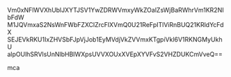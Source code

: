 Vm0xNFlWVXhUblJXYTJSV1YwZDRWVmxyWkZOalZsWjBaRWhrVm1KR2NIbFdW
M1JQVmxaS2NsWnFWbFZXClZrcFlXVmQ0U21ReFpITlViRnBUQ21KRldYcFdX
SEJEVkRKU1IxZHVSbFJpVjJob1EyMVdjVkZVVmxKTgpiVkl6V1RKNGMyUkhU
alpOUlhSRVlsUnNlbHBIWXpsUVVXOUxXVEpXYVFvS2VHZDUKCmVveQ==

mca